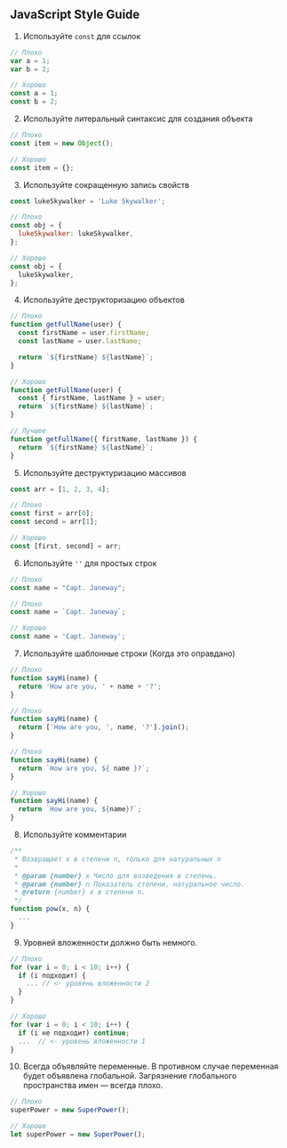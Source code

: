## JavaScript Style Guide

1. Используйте `const` для ссылок
```js
// Плохо
var a = 1;
var b = 2;

// Хорошо
const a = 1;
const b = 2;
```

2. Используйте литеральный синтаксис для создания объекта

```js
// Плохо
const item = new Object();

// Хорошо
const item = {};
```

3. Используйте сокращенную запись свойств

```js
const lukeSkywalker = 'Luke Skywalker';

// Плохо
const obj = {
  lukeSkywalker: lukeSkywalker,
};

// Хорошо
const obj = {
  lukeSkywalker,
};
```

4. Используйте деструкторизацию объектов

```js
// Плохо
function getFullName(user) {
  const firstName = user.firstName;
  const lastName = user.lastName;

  return `${firstName} ${lastName}`;
}

// Хорошо
function getFullName(user) {
  const { firstName, lastName } = user;
  return `${firstName} ${lastName}`;
}

// Лучшее
function getFullName({ firstName, lastName }) {
  return `${firstName} ${lastName}`;
}
```

5. Используйте деструктуризацию массивов

```js
const arr = [1, 2, 3, 4];

// Плохо
const first = arr[0];
const second = arr[1];

// Хорошо
const [first, second] = arr;
```


6. Используйте `''` для простых строк

```js
// Плохо
const name = "Capt. Janeway";

// Плохо
const name = `Capt. Janeway`;

// Хорошо
const name = 'Capt. Janeway';
```

7. Используйте шаблонные строки (Когда это оправдано)


```js
// Плохо
function sayHi(name) {
  return 'How are you, ' + name + '?';
}

// Плохо
function sayHi(name) {
  return ['How are you, ', name, '?'].join();
}

// Плохо
function sayHi(name) {
  return `How are you, ${ name }?`;
}

// Хорошо
function sayHi(name) {
  return `How are you, ${name}?`;
}
```

8. Используйте комментарии

```js
/**
 * Возвращает x в степени n, только для натуральных n
 *
 * @param {number} x Число для возведения в степень.
 * @param {number} n Показатель степени, натуральное число.
 * @return {number} x в степени n.
 */
function pow(x, n) {
  ...
}
```

9. Уровней вложенности должно быть немного.

```js
// Плохо
for (var i = 0; i < 10; i++) {
  if (i подходит) {
    ... // <- уровень вложенности 2
  }
}

// Хорошо
for (var i = 0; i < 10; i++) {
  if (i не подходит) continue;
  ...  // <- уровень вложенности 1
}
```

10. Всегда объявляйте переменные. В противном случае переменная будет объявлена глобальной. Загрязнение глобального пространства имен — всегда плохо.

```js
// Плохо
superPower = new SuperPower();

// Хорошо
let superPower = new SuperPower();
```
